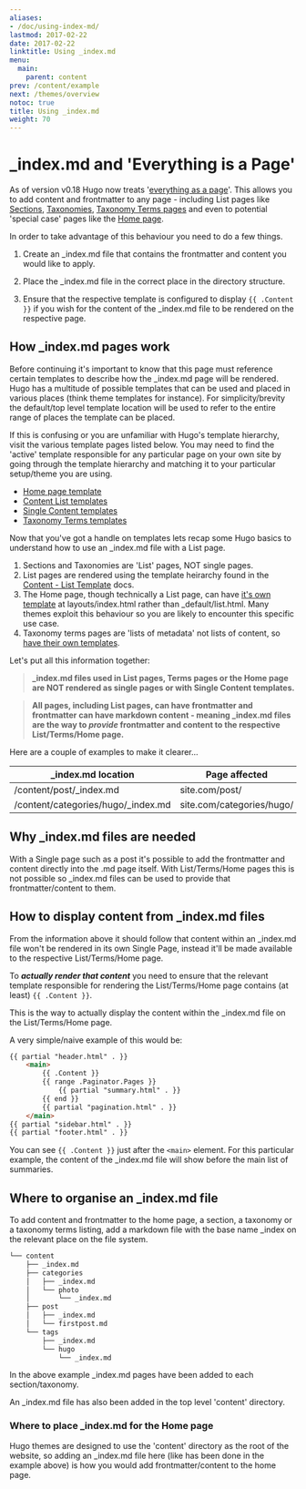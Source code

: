 ```yaml
---
aliases:
- /doc/using-index-md/
lastmod: 2017-02-22
date: 2017-02-22
linktitle: Using _index.md
menu:
  main:
    parent: content
prev: /content/example
next: /themes/overview
notoc: true
title: Using _index.md
weight: 70
---
```

# \_index.md and 'Everything is a Page'

As of version v0.18 Hugo now treats '[everything as a page](http://bepsays.com/en/2016/12/19/hugo-018/)'. This allows you to add content and frontmatter to any page - including List pages like [Sections](/content/sections/), [Taxonomies](/taxonomies/overview/), [Taxonomy Terms pages](/templates/terms/) and even to potential 'special case' pages like the [Home page](/templates/homepage/).

In order to take advantage of this behaviour you need to do a few things. 

1. Create an \_index.md file that contains the frontmatter and content you would like to apply.

2. Place the \_index.md file in the correct place in the directory structure. 

3. Ensure that the respective template is configured to display `{{ .Content }}` if you wish for the content of the \_index.md file to be rendered on the respective page. 

## How \_index.md pages work

Before continuing it's important to know that this page must reference certain templates to describe how the \_index.md page will be rendered. Hugo has a multitude of possible templates that can be used and placed in various places (think theme templates for instance). For simplicity/brevity the default/top level template location will be used to refer to the entire range of places the template can be placed. 

If this is confusing or you are unfamiliar with Hugo's template hierarchy, visit the various template pages listed below. You may need to find the 'active' template responsible for any particular page on your own site by going through the template hierarchy and matching it to your particular setup/theme you are using. 

- [Home page template](/templates/homepage/)
- [Content List templates](/templates/list/)
- [Single Content templates](/templates/content/)
- [Taxonomy Terms templates](/templates/terms/)

Now that you've got a handle on templates lets recap some Hugo basics to understand how to use an \_index.md file with a List page.

1. Sections and Taxonomies are 'List' pages, NOT single pages.
2. List pages are rendered using the template heirarchy found in the [Content - List Template](http://localhost:1313/templates/list/) docs.
3. The Home page, though technically a List page, can have [it's own template](/templates/homepage/) at layouts/index.html rather than \_default/list.html. Many themes exploit this behaviour so you are likely to encounter this specific use case. 
4. Taxonomy terms pages are 'lists of metadata' not lists of content, so [have their own templates](/templates/terms/). 

Let's put all this information together:

> **\_index.md files used in List pages, Terms pages or the Home page are NOT rendered as single pages or with Single Content templates.**

> **All pages, including List pages, can have frontmatter and frontmatter can have markdown content - meaning \_index.md files are the way to _provide_ frontmatter and content to the respective List/Terms/Home page.**

Here are a couple of examples to make it clearer...

| \_index.md location                 | Page affected             | Rendered by                   |
| -------------------                 | ------------              | -----------                   |
| /content/post/\_index.md            | site.com/post/            | /layouts/section/post.html    |
| /content/categories/hugo/\_index.md | site.com/categories/hugo/ | /layouts/taxonomy/hugo.html   |

## Why \_index.md files are needed

With a Single page such as a post it's possible to add the frontmatter and content directly into the .md page itself. With List/Terms/Home pages this is not possible so \_index.md files can be used to provide that frontmatter/content to them. 

## How to display content from \_index.md files

From the information above it should follow that content within an \_index.md file won't be rendered in its own Single Page, instead it'll be made available to the respective List/Terms/Home page. 

To **_actually render that content_** you need to ensure that the relevant template responsible for rendering the List/Terms/Home page contains (at least) `{{ .Content }}`. 

This is the way to actually display the content within the \_index.md file on the List/Terms/Home page. 

A very simple/naive example of this would be:

```html
{{ partial "header.html" . }}
	<main>
        {{ .Content }}
        {{ range .Paginator.Pages }}
			{{ partial "summary.html" . }}
		{{ end }}
		{{ partial "pagination.html" . }}
	</main>
{{ partial "sidebar.html" . }}
{{ partial "footer.html" . }}
```

You can see `{{ .Content }}` just after the `<main>` element. For this particular example, the content of the \_index.md file will show before the main list of summaries.

## Where to organise an \_index.md file

To add content and frontmatter to the home page, a section, a taxonomy or a taxonomy terms listing, add a markdown file with the base name \_index on the relevant place on the file system.

```bash
└── content
    ├── _index.md
    ├── categories
    │   ├── _index.md
    │   └── photo
    │       └── _index.md
    ├── post
    │   ├── _index.md
    │   └── firstpost.md
    └── tags
        ├── _index.md
        └── hugo
            └── _index.md
```

In the above example \_index.md pages have been added to each section/taxonomy. 

An \_index.md file has also been added in the top level 'content' directory. 

### Where to place \_index.md for the Home page

Hugo themes are designed to use the 'content' directory as the root of the website, so adding an \_index.md file here (like has been done in the example above) is how you would add frontmatter/content to the home page. 




